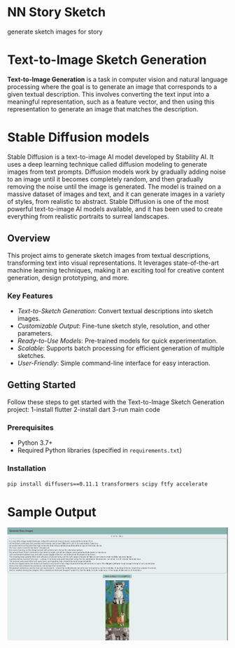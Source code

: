 # NN Story Sketch
generate sketch images for story 
# Text-to-Image Sketch Generation
**Text-to-Image Generation** is a task in computer vision and natural language processing where the goal is to generate an image that corresponds to a given textual description. This involves converting the text input into a meaningful representation, such as a feature vector, and then using this representation to generate an image that matches the description.
# Stable Diffusion models
Stable Diffusion is a text-to-image AI model developed by Stability AI. It uses a deep learning technique called diffusion modeling to generate images from text prompts. Diffusion models work by gradually adding noise to an image until it becomes completely random, and then gradually removing the noise until the image is generated. The model is trained on a massive dataset of images and text, and it can generate images in a variety of styles, from realistic to abstract. Stable Diffusion is one of the most powerful text-to-image AI models available, and it has been used to create everything from realistic portraits to surreal landscapes.
## Overview

This project aims to generate sketch images from textual descriptions, transforming text into visual representations. It leverages state-of-the-art machine learning techniques, making it an exciting tool for creative content generation, design prototyping, and more.
### Key Features

- *Text-to-Sketch Generation*: Convert textual descriptions into sketch images.
- *Customizable Output*: Fine-tune sketch style, resolution, and other parameters.
- *Ready-to-Use Models*: Pre-trained models for quick experimentation.
- *Scalable*: Supports batch processing for efficient generation of multiple sketches.
- *User-Friendly*: Simple command-line interface for easy interaction.
## Getting Started
Follow these steps to get started with the Text-to-Image Sketch Generation project:
1-install flutter 
2-install dart
3-run main code
### Prerequisites
- Python 3.7+
- Required Python libraries (specified in `requirements.txt`)
### Installation
`pip install diffusers==0.11.1 transformers scipy ftfy accelerate`
# Sample Output
!["error on load image"](https://github.com/Hussien12Mostafa/FrontEndNNStory/blob/main/Sample%20Output/Screenshot%202023-09-16%20155129.jpeg)
